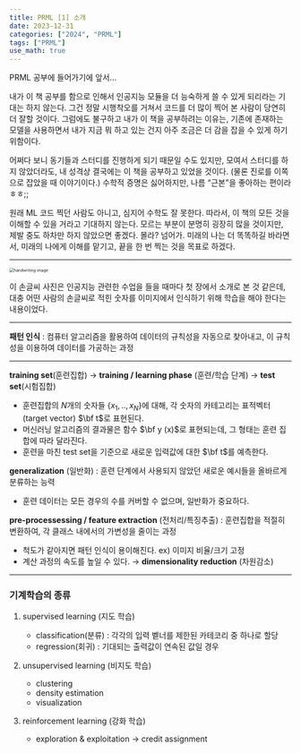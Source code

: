 ```yaml
---
title: PRML [1] 소개
date: 2023-12-31
categories: ["2024", "PRML"]
tags: ["PRML"]
use_math: true
---
```



PRML 공부에 들어가기에 앞서…

내가 이 책 공부를 함으로 인해서 인공지능 모듈을 더 능숙하게 쓸 수 있게 되리라는 기대는 하지 않는다. 그건 정말 시행착오를 거쳐서 코드를 더 많이 찍어 본 사람이 당연히 더 잘할 것이다. 그럼에도 불구하고 내가 이 책을 공부하려는 이유는, 기존에 존재하는 모델을 사용하면서 내가 지금 뭐 하고 있는 건지 아주 조금은 더 감을 잡을 수 있게 하기 위함이다.

어쩌다 보니 동기들과 스터디를 진행하게 되기 때문일 수도 있지만, 모여서 스터디를 하지 않았더라도, 내 성격상 결국에는 이 책을 공부하고 있었을 것이다. (물론 진로를 이쪽으로 잡았을 때 이야기이다.) 수학적 증명은 싫어하지만, 나름 “근본”을 좋아하는 편이라 ㅎㅎ;;

원래 ML 코드 찍던 사람도 아니고, 심지어 수학도 잘 못한다. 따라서, 이 책의 모든 것을 이해할 수 있을 거라고 기대하지 않는다. 모르는 부분이 분명히 굉장히 많을 것이지만, 제발 중도 하차만 하지 않았으면 좋겠다. 몰라? 넘어가. 미래의 나는 더 똑똑하길 바라면서, 미래의 나에게 이해를 맡기고, 끝을 한 번 찍는 것을 목표로 하겠다. 

---

<img src="https://github.com/ajinjink/iotest/assets/105297115/e930e248-ff5a-4357-88c1-e0077f6a0312" style="zoom:50%;" alt="handwriting image"/>

이 손글씨 사진은 인공지능 관련한 수업을 들을 때마다 첫 장에서 소개로 본 것 같은데, 대충 어떤 사람의 손글씨로 적힌 숫자를 이미지에서 인식하기 위해 학습을 해야 한다는 내용이었다.

------

**패턴 인식** : 컴퓨터 알고리즘을 활용하여 데이터의 규칙성을 자동으로 찾아내고, 이 규칙성을 이용하여 데이터를 가공하는 과정

------

**training set**(훈련집합) $\rightarrow$ **training / learning phase** (훈련/학습 단계) $\rightarrow$ **test set**(시험집합)

- 훈련집합의 $N$개의 숫자들 $\{x_1, .., x_N\}$에 대해, 각 숫자의 카테고리는 표적벡터(target vector) $\bf t$로 표현된다.
- 머신러닝 알고리즘의 결과물은 함수 $\bf y (x)$로 표현되는데, 그 형태는 훈련 집합에 따라 달라진다.
- 훈련을 마친 test set을 기준으로 새로운 입력값에 대한 $\bf t$를 예측한다.

**generalization** (일반화) : 훈련 단계에서 사용되지 않았던 새로운 예시들을 올바르게 분류하는 능력

- 훈련 데이터는 모든 경우의 수를 커버할 수 없으며, 일반화가 중요하다.

**pre-processessing / feature extraction** (전처리/특징추출) : 훈련집합을 적절히 변환하여, 각 클래스 내에서의 가변성을 줄이는 과정

- 척도가 같아지면 패턴 인식이 용이해진다. ex) 이미지 비율/크기 고정
- 계산 과정의 속도를 높일 수 있다. $\rightarrow$ **dimensionality reduction** (차원감소)

------

### 기계학습의 종류

1. supervised learning (지도 학습)

   - classification(분류) : 각각의 입력 벹너를 제한된 카테코리 중 하나로 할당
   - regression(회귀) : 기대되는 출력값이 연속된 값일 경우

2. unsupervised learning (비지도 학습)

   - clustering
   - density estimation
   - visualization

3. reinforcement learning (강화 학습)

   - exploration & exploitation → credit assignment